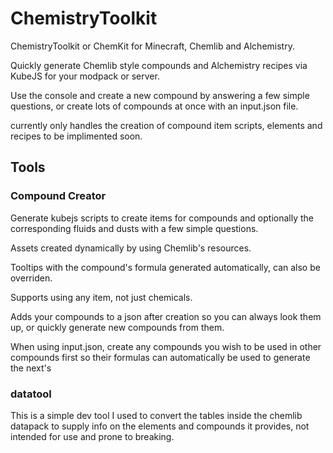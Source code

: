# ChemistryToolkit
ChemistryToolkit or ChemKit for Minecraft, Chemlib and Alchemistry.

Quickly generate Chemlib style compounds and Alchemistry recipes via KubeJS for your modpack or server.

Use the console and create a new compound by answering a few simple questions, or create lots of compounds at once with an input.json file.

currently only handles the creation of compound item scripts, elements and recipes to be implimented soon.

## Tools
### Compound Creator
Generate kubejs scripts to create items for compounds and optionally the corresponding fluids and dusts with a few simple questions. 

Assets created dynamically by using Chemlib's resources.

Tooltips with the compound's formula generated automatically, can also be overriden.

Supports using any item, not just chemicals.

Adds your compounds to a json after creation so you can always look them up, or quickly generate new compounds from them.

When using input.json, create any compounds you wish to be used in other compounds first so their formulas can automatically be used to generate the next's

### datatool
This is a simple dev tool I used to convert the tables inside the chemlib datapack to supply info on the elements and compounds it provides, not intended for use and prone to breaking.
